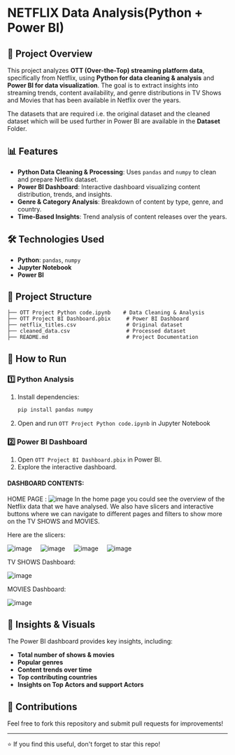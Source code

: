# NETFLIX Data Analysis(Python + Power BI)

## 📌 Project Overview
This project analyzes **OTT (Over-the-Top) streaming platform data**, specifically from Netflix, using **Python for data cleaning & analysis** and **Power BI for data visualization**. 
The goal is to extract insights into streaming trends, content availability, and genre distributions in TV Shows and Movies that has been available in Netflix over the years. 

The datasets that are required i.e. the original dataset and the cleaned dataset which will be used further in Power BI are available in the **Dataset** Folder.

## 📊 Features
- **Python Data Cleaning & Processing**: Uses `pandas` and `numpy` to clean and prepare Netflix dataset.
- **Power BI Dashboard**: Interactive dashboard visualizing content distribution, trends, and insights.
- **Genre & Category Analysis**: Breakdown of content by type, genre, and country.
- **Time-Based Insights**: Trend analysis of content releases over the years.

## 🛠️ Technologies Used
- **Python**: `pandas`, `numpy`
- **Jupyter Notebook**
- **Power BI**

## 📁 Project Structure
```
├── OTT Project Python code.ipynb    # Data Cleaning & Analysis
├── OTT Project BI Dashboard.pbix     # Power BI Dashboard
├── netflix_titles.csv                # Original dataset
├── cleaned_data.csv                  # Processed dataset
├── README.md                         # Project Documentation
```

## 🚀 How to Run
### 1️⃣ Python Analysis
1. Install dependencies:  
   ```bash
   pip install pandas numpy
   ```
2. Open and run `OTT Project Python code.ipynb` in Jupyter Notebook


### 2️⃣ Power BI Dashboard
1. Open `OTT Project BI Dashboard.pbix` in Power BI.
2. Explore the interactive dashboard.

#### DASHBOARD CONTENTS:
HOME PAGE :
![image](https://github.com/user-attachments/assets/73509d09-5fbd-4bcf-befb-8013270d4805)
In the home page you could see the overview of the Netflix data that we have analysed. We also have slicers and interactive buttons where we can navigate to different pages and filters to show more on the TV SHOWS and MOVIES.

Here are the slicers:

![image](https://github.com/user-attachments/assets/5ad26099-1981-4ce7-9a32-8d84c1efa3ab)  &nbsp; &nbsp;      ![image](https://github.com/user-attachments/assets/11367403-85a8-422e-a8b1-a79dc45e5d77)    &nbsp; &nbsp;   ![image](https://github.com/user-attachments/assets/a05a8364-5ed6-4a70-a7dd-6fe3a6724565)    &nbsp; &nbsp;   ![image](https://github.com/user-attachments/assets/9979ec98-ae11-4709-9a02-1c54a6faf914)

TV SHOWS Dashboard:

![image](https://github.com/user-attachments/assets/680fdd21-9a8c-499e-8efd-b7363461d301)

MOVIES Dashboard:

![image](https://github.com/user-attachments/assets/69d23104-a5d2-4116-a36d-fe17f2d7b1e7)







## 📌 Insights & Visuals
The Power BI dashboard provides key insights, including:
- **Total number of shows & movies**
- **Popular genres**
- **Content trends over time**
- **Top contributing countries**
- **Insights on Top Actors and support Actors**


## 🤝 Contributions
Feel free to fork this repository and submit pull requests for improvements!

---
⭐ If you find this useful, don't forget to star this repo!


